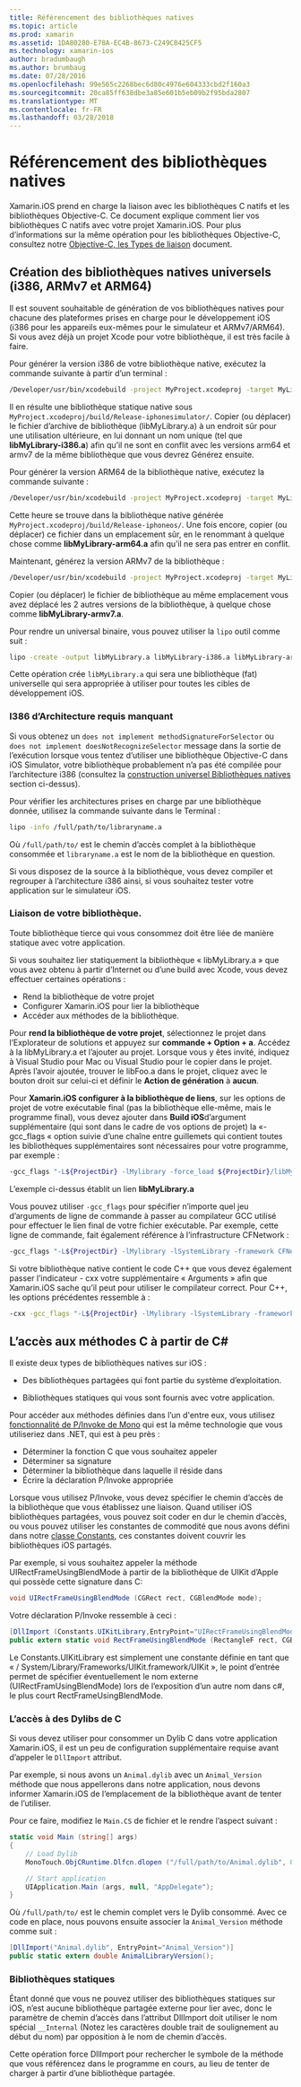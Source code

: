 ```yaml
---
title: Référencement des bibliothèques natives
ms.topic: article
ms.prod: xamarin
ms.assetid: 1DA80280-E78A-EC4B-8673-C249C8425CF5
ms.technology: xamarin-ios
author: bradumbaugh
ms.author: brumbaug
ms.date: 07/28/2016
ms.openlocfilehash: 99e565c2268bec6d80c4976e604333cbd2f160a3
ms.sourcegitcommit: 20ca85ff638dbe3a85e601b5eb09b2f95bda2807
ms.translationtype: MT
ms.contentlocale: fr-FR
ms.lasthandoff: 03/28/2018
---
```

# <a name="referencing-native-libraries"></a>Référencement des bibliothèques natives

Xamarin.iOS prend en charge la liaison avec les bibliothèques C natifs et les bibliothèques Objective-C. Ce document explique comment lier vos bibliothèques C natifs avec votre projet Xamarin.iOS. Pour plus d’informations sur la même opération pour les bibliothèques Objective-C, consultez notre [Objective-C, les Types de liaison](~/ios/platform/binding-objective-c/index.md) document.

<a name="building_native" />

## <a name="building-universal-native-libraries-i386-armv7-and-arm64"></a>Création des bibliothèques natives universels (i386, ARMv7 et ARM64)

Il est souvent souhaitable de génération de vos bibliothèques natives pour chacune des plateformes prises en charge pour le développement iOS (i386 pour les appareils eux-mêmes pour le simulateur et ARMv7/ARM64). Si vous avez déjà un projet Xcode pour votre bibliothèque, il est très facile à faire.

Pour générer la version i386 de votre bibliothèque native, exécutez la commande suivante à partir d’un terminal :

```bash
/Developer/usr/bin/xcodebuild -project MyProject.xcodeproj -target MyLibrary -sdk iphonesimulator -arch i386 -configuration Release clean build
```

Il en résulte une bibliothèque statique native sous `MyProject.xcodeproj/build/Release-iphonesimulator/`. Copier (ou déplacer) le fichier d’archive de bibliothèque (libMyLibrary.a) à un endroit sûr pour une utilisation ultérieure, en lui donnant un nom unique (tel que **libMyLibrary-i386.a**) afin qu’il ne sont en conflit avec les versions arm64 et armv7 de la même bibliothèque que vous devrez Générez ensuite.

Pour générer la version ARM64 de la bibliothèque native, exécutez la commande suivante :

```bash
/Developer/usr/bin/xcodebuild -project MyProject.xcodeproj -target MyLibrary -sdk iphoneos -arch arm64 -configuration Release clean build
```

Cette heure se trouve dans la bibliothèque native générée `MyProject.xcodeproj/build/Release-iphoneos/`. Une fois encore, copier (ou déplacer) ce fichier dans un emplacement sûr, en le renommant à quelque chose comme **libMyLibrary-arm64.a** afin qu’il ne sera pas entrer en conflit.

Maintenant, générez la version ARMv7 de la bibliothèque :

```bash
/Developer/usr/bin/xcodebuild -project MyProject.xcodeproj -target MyLibrary -sdk iphoneos -arch armv7 -configuration Release clean build
```

Copier (ou déplacer) le fichier de bibliothèque au même emplacement vous avez déplacé les 2 autres versions de la bibliothèque, à quelque chose comme **libMyLibrary-armv7.a**.

Pour rendre un universal binaire, vous pouvez utiliser la `lipo` outil comme suit :

```bash
lipo -create -output libMyLibrary.a libMyLibrary-i386.a libMyLibrary-arm64.a libMyLibrary-armv7.a
```

Cette opération crée `libMyLibrary.a` qui sera une bibliothèque (fat) universelle qui sera appropriée à utiliser pour toutes les cibles de développement iOS.


### <a name="missing-required-architecture-i386"></a>I386 d’Architecture requis manquant

Si vous obtenez un `does not implement methodSignatureForSelector` ou `does not implement doesNotRecognizeSelector` message dans la sortie de l’exécution lorsque vous tentez d’utiliser une bibliothèque Objective-C dans iOS Simulator, votre bibliothèque probablement n’a pas été compilée pour l’architecture i386 (consultez la [construction universel Bibliothèques natives](#building_native) section ci-dessus).

Pour vérifier les architectures prises en charge par une bibliothèque donnée, utilisez la commande suivante dans le Terminal :

```bash
lipo -info /full/path/to/libraryname.a
```

Où `/full/path/to/` est le chemin d’accès complet à la bibliothèque consommée et `libraryname.a` est le nom de la bibliothèque en question.

Si vous disposez de la source à la bibliothèque, vous devez compiler et regrouper à l’architecture i386 ainsi, si vous souhaitez tester votre application sur le simulateur iOS.

### <a name="linking-your-library"></a>Liaison de votre bibliothèque.

Toute bibliothèque tierce qui vous consommez doit être liée de manière statique avec votre application. 

Si vous souhaitez lier statiquement la bibliothèque « libMyLibrary.a » que vous avez obtenu à partir d’Internet ou d’une build avec Xcode, vous devez effectuer certaines opérations :

-  Rend la bibliothèque de votre projet
-  Configurer Xamarin.iOS pour lier la bibliothèque
-  Accéder aux méthodes de la bibliothèque.


Pour **rend la bibliothèque de votre projet**, sélectionnez le projet dans l’Explorateur de solutions et appuyez sur **commande + Option + a**. Accédez à la libMyLibrary.a et l’ajouter au projet. Lorsque vous y êtes invité, indiquez à Visual Studio pour Mac ou Visual Studio pour le copier dans le projet. Après l’avoir ajoutée, trouver le libFoo.a dans le projet, cliquez avec le bouton droit sur celui-ci et définir le **Action de génération** à **aucun**.

Pour **Xamarin.iOS configurer à la bibliothèque de liens**, sur les options de projet de votre exécutable final (pas la bibliothèque elle-même, mais le programme final), vous devez ajouter dans **Build iOS**d’argument supplémentaire (qui sont dans le cadre de vos options de projet) la «-gcc_flags « option suivie d’une chaîne entre guillemets qui contient toutes les bibliothèques supplémentaires sont nécessaires pour votre programme, par exemple :

```bash
-gcc_flags "-L${ProjectDir} -lMylibrary -force_load ${ProjectDir}/libMyLibrary.a"
```

L’exemple ci-dessus établit un lien **libMyLibrary.a**

Vous pouvez utiliser `-gcc_flags` pour spécifier n’importe quel jeu d’arguments de ligne de commande à passer au compilateur GCC utilisé pour effectuer le lien final de votre fichier exécutable. Par exemple, cette ligne de commande, fait également référence à l’infrastructure CFNetwork :

```bash
-gcc_flags "-L${ProjectDir} -lMylibrary -lSystemLibrary -framework CFNetwork -force_load ${ProjectDir}/libMyLibrary.a"
```

Si votre bibliothèque native contient le code C++ que vous devez également passer l’indicateur - cxx votre supplémentaire « Arguments » afin que Xamarin.iOS sache qu’il peut pour utiliser le compilateur correct. Pour C++, les options précédentes ressemble à :

```bash
-cxx -gcc_flags "-L${ProjectDir} -lMylibrary -lSystemLibrary -framework CFNetwork -force_load ${ProjectDir}/libMyLibrary.a"
```

<a name="Accessing_C_Methods_from_C#" />

## <a name="accessing-c-methods-from-c35"></a>L’accès aux méthodes C à partir de C&#35;

Il existe deux types de bibliothèques natives sur iOS :

-  Des bibliothèques partagées qui font partie du système d’exploitation.

-  Bibliothèques statiques qui vous sont fournis avec votre application.


Pour accéder aux méthodes définies dans l’un d'entre eux, vous utilisez [fonctionnalité de P/Invoke de Mono](http://www.mono-project.com/docs/advanced/pinvoke/) qui est la même technologie que vous utiliseriez dans .NET, qui est à peu près :

-  Déterminer la fonction C que vous souhaitez appeler
-  Déterminer sa signature
-  Déterminer la bibliothèque dans laquelle il réside dans
-  Écrire la déclaration P/Invoke appropriée


Lorsque vous utilisez P/Invoke, vous devez spécifier le chemin d’accès de la bibliothèque que vous établissez une liaison. Quand utiliser iOS bibliothèques partagées, vous pouvez soit coder en dur le chemin d’accès, ou vous pouvez utiliser les constantes de commodité que nous avons défini dans notre [classe Constants](https://developer.xamarin.com/api/type/Constants/), ces constantes doivent couvrir les bibliothèques iOS partagés.

Par exemple, si vous souhaitez appeler la méthode UIRectFrameUsingBlendMode à partir de la bibliothèque de UIKit d’Apple qui possède cette signature dans C:

```csharp
void UIRectFrameUsingBlendMode (CGRect rect, CGBlendMode mode);
```

Votre déclaration P/Invoke ressemble à ceci :

```csharp
[DllImport (Constants.UIKitLibrary,EntryPoint="UIRectFrameUsingBlendMode")]
public extern static void RectFrameUsingBlendMode (RectangleF rect, CGBlendMode blendMode);
```

Le Constants.UIKitLibrary est simplement une constante définie en tant que « / System/Library/Frameworks/UIKit.framework/UIKit », le point d’entrée permet de spécifier éventuellement le nom externe (UIRectFramUsingBlendMode) lors de l’exposition d’un autre nom dans c#, le plus court RectFrameUsingBlendMode.

<a name="Accessing_C_Dylibs" />

### <a name="accessing-c-dylibs"></a>L’accès à des Dylibs de C

Si vous devez utiliser pour consommer un Dylib C dans votre application Xamarin.iOS, il est un peu de configuration supplémentaire requise avant d’appeler le `DllImport` attribut.

Par exemple, si nous avons un `Animal.dylib` avec un `Animal_Version` méthode que nous appellerons dans notre application, nous devons informer Xamarin.iOS de l’emplacement de la bibliothèque avant de tenter de l’utiliser.

Pour ce faire, modifiez le `Main.CS` de fichier et le rendre l’aspect suivant :

```csharp
static void Main (string[] args)
{
    // Load Dylib
    MonoTouch.ObjCRuntime.Dlfcn.dlopen ("/full/path/to/Animal.dylib", 0);

    // Start application
    UIApplication.Main (args, null, "AppDelegate");
}
```

Où `/full/path/to/` est le chemin complet vers le Dylib consommé. Avec ce code en place, nous pouvons ensuite associer la `Animal_Version` méthode comme suit :

```csharp
[DllImport("Animal.dylib", EntryPoint="Animal_Version")]
public static extern double AnimalLibraryVersion();
```

<a name="Static_Libraries" />

### <a name="static-libraries"></a>Bibliothèques statiques

Étant donné que vous ne pouvez utiliser des bibliothèques statiques sur iOS, n’est aucune bibliothèque partagée externe pour lier avec, donc le paramètre de chemin d’accès dans l’attribut DllImport doit utiliser le nom spécial `__Internal` (Notez les caractères double trait de soulignement au début du nom) par opposition à le nom de chemin d’accès.

Cette opération force DllImport pour rechercher le symbole de la méthode que vous référencez dans le programme en cours, au lieu de tenter de charger à partir d’une bibliothèque partagée.

